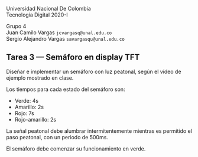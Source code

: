Universidad Nacional De Colombia\
Tecnología Digital 2020-I

Grupo 4\
Juan Camilo Vargas `jcvargasq@unal.edu.co` \
Sergio Alejandro Vargas `savargasqu@unal.edu.co`

## Tarea 3 — Semáforo en display TFT

Diseñar e implementar un semáforo con luz peatonal,
según el vídeo de ejemplo mostrado en clase.

Los tiempos para cada estado del semáforo son:
- Verde: 4s
- Amarillo: 2s
- Rojo: 7s
- Rojo-amarillo: 2s

La señal peatonal debe alumbrar intermitentemente mientras es permitido el paso peatonal, con un periodo de 500ms.

El semáforo debe comenzar su funcionamiento en verde.
